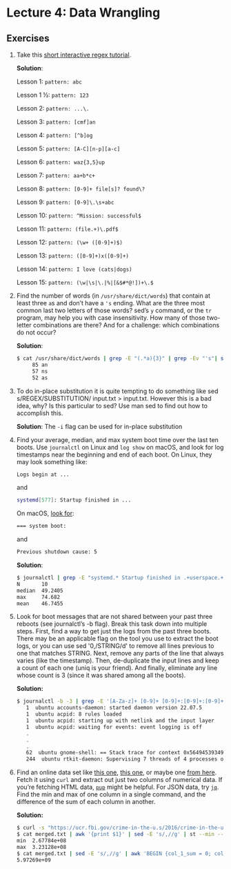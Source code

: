# Lecture 4: Data Wrangling

## Exercises

1. Take this [short interactive regex tutorial](https://regexone.com/).

   **Solution**:

   Lesson 1: `pattern: abc`

   Lesson 1 &frac12;: `pattern: 123`

   Lesson 2: `pattern: ...\.`

   Lesson 3: `pattern: [cmf]an`

   Lesson 4: `pattern: [^b]og`

   Lesson 5: `pattern: [A-C][n-p][a-c]`

   Lesson 6: `pattern: waz{3,5}up`

   Lesson 7: `pattern: aa+b*c+`

   Lesson 8: `pattern: [0-9]+ file[s]? found\?`

   Lesson 9: `pattern: [0-9]\.\s+abc`

   Lesson 10: `pattern: ^Mission: successful$`

   Lesson 11: `pattern: (file.+)\.pdf$`

   Lesson 12: `pattern: (\w+ ([0-9]+)$)`

   Lesson 13: `pattern: ([0-9]+)x([0-9]+)`

   Lesson 14: `pattern: I love (cats|dogs)`

   Lesson 15: `pattern: (\w|\s|\.|%|[&$#*@!])+\.$`

1. Find the number of words (in `/usr/share/dict/words`) that contain at least three `a`s and don’t have a `'s` ending. What are the three most common last two letters of those words? sed’s `y` command, or the `tr` program, may help you with case insensitivity. How many of those two-letter combinations are there? And for a challenge: which combinations do not occur?

   **Solution**:

   ```bash
   $ cat /usr/share/dict/words | grep -E "(.*a){3}" | grep -Ev "'s"| sed -E 's/.+(\w{2}$)/\1/' | sort | uniq -c | sort -rn | head -n 3
        85 an
        57 ns
        52 as
   ```

1. To do in-place substitution it is quite tempting to do something like sed s/REGEX/SUBSTITUTION/ input.txt > input.txt. However this is a bad idea, why? Is this particular to sed? Use man sed to find out how to accomplish this.

   **Solution**:
   The `-i` flag can be used for in-place substitution

1. Find your average, median, and max system boot time over the last ten boots. Use `journalctl` on Linux and `log show` on macOS, and look for log timestamps near the beginning and end of each boot. On Linux, they may look something like:

   ```bash
   Logs begin at ...
   ```

   and

   ```bash
   systemd[577]: Startup finished in ...
   ```

   On macOS, [look for](https://eclecticlight.co/2018/03/21/macos-unified-log-3-finding-your-way/):

   ```bash
   === system boot:
   ```

   and

   ```bash
   Previous shutdown cause: 5
   ```

   **Solution**:

   ```bash
   $ journalctl | grep -E "systemd.* Startup finished in .+userspace.+= (.+)s" | sed -E 's/^.+systemd.* Startup finished in .+userspace.+= (.+)s\./\1/' | sed -e 's/min//' | tail -n 10 | awk 'NF==1; NF==2{seconds=($1*60);seconds=seconds+$2;print seconds}' | st --transpose-output --mean --median --max --N
   N       10
   median  49.2405
   max     74.682
   mean    46.7455
   ```

1. Look for boot messages that are not shared between your past three reboots (see journalctl’s -b flag). Break this task down into multiple steps. First, find a way to get just the logs from the past three boots. There may be an applicable flag on the tool you use to extract the boot logs, or you can use sed '0,/STRING/d' to remove all lines previous to one that matches STRING. Next, remove any parts of the line that always varies (like the timestamp). Then, de-duplicate the input lines and keep a count of each one (uniq is your friend). And finally, eliminate any line whose count is 3 (since it was shared among all the boots).

   **Solution:**

   ```bash
   $ journalctl -b -3 | grep -E '[A-Za-z]+ [0-9]+ [0-9]+:[0-9]+:[0-9]+ ' | sed -E 's/[A-Za-z]+ [0-9]+ [0-9]+:[0-9]+:[0-9]+//' | sed -E 's/(^.*)(ubuntu.*)\[[0-9]+\](.*)$/\1\2\3/' | sort | uniq -c | sort -n | grep -Ev "^[[:space:]]+3.*$" | less
      1  ubuntu accounts-daemon: started daemon version 22.07.5
      1  ubuntu acpid: 8 rules loaded
      1  ubuntu acpid: starting up with netlink and the input layer
      1  ubuntu acpid: waiting for events: event logging is off
      .
      .
      .
      62  ubuntu gnome-shell: == Stack trace for context 0x564945393490 ==
      244  ubuntu rtkit-daemon: Supervising 7 threads of 4 processes of 1 users.
   ```

1. Find an online data set like [this one](https://stats.wikimedia.org/EN/TablesWikipediaZZ.htm), [this one](https://ucr.fbi.gov/crime-in-the-u.s/2016/crime-in-the-u.s.-2016/topic-pages/tables/table-1), or maybe one [from here](https://www.springboard.com/blog/data-science/free-public-data-sets-data-science-project/). Fetch it using `curl` and extract out just two columns of numerical data. If you’re fetching HTML data, [`pup`](https://github.com/EricChiang/pup) might be helpful. For JSON data, try [`jq`](https://stedolan.github.io/jq/). Find the min and max of one column in a single command, and the difference of the sum of each column in another.

   **Solution:**

   ```bash
   $ curl -s "https://ucr.fbi.gov/crime-in-the-u.s/2016/crime-in-the-u.s.-2016/topic-pages/tables/table-1" > data.txt && cat data.txt | pup "table td.group3 text{}" | \grep "\S" > crime_rate.txt && cat data.txt | pup "table td.group1 text{}" | \grep "\S" > population.txt && paste population.txt crime_rate.txt > merged.txt
   $ cat merged.txt | awk '{print $1}' | sed -E 's/,//g' | st --min --max --transpose-output
   min	2.67784e+08
   max	3.23128e+08
   $ cat merged.txt | sed -E 's/,//g' | awk 'BEGIN {col_1_sum = 0; col_2_sum = 0};NF==2 {col_1_sum += $1; col_2_sum += $2}; END {print col_1_sum, col_2_sum}' | awk '{print $1-$2}'
   5.97269e+09
   ```
